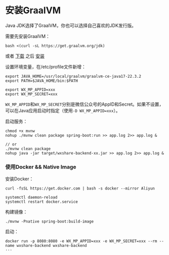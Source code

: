 # 安装GraalVM
Java JDK选择了GraalVM，你也可以选择自己喜欢的JDK发行版。

需要先安装GraalVM：
```shell
bash <(curl -sL https://get.graalvm.org/jdk)
```
或者 [下载](https://github.com/graalvm/graalvm-ce-builds/releases) 之后 [安装](https://www.graalvm.org/latest/docs/getting-started/linux/)

设置环境变量，在/etc/profile文件新增：
```shell
export JAVA_HOME=/usr/local/graalvm/graalvm-ce-java17-22.3.2
export PATH=$JAVA_HOME/bin:$PATH

export WX_MP_APPID=xxx
export WX_MP_SECRET=xxx
```
`WX_MP_APPID`和`WX_MP_SECRET`分别是微信公众号的AppID和Secret。如果不设置，可以在Java应用启动时指定（使用`-D WX_MP_APPID=xxx`）。

启动服务：
```shell
chmod +x mvnw
nohup ./mvnw clean package spring-boot:run >> app.log 2>> app.log &

// or
./mvnw clean package
nohup java -jar target/wxshare-backend-xx.jar >> app.log 2>> app.log &
```

### 使用Docker && Native Image
安装Docker：
```shell
curl -fsSL https://get.docker.com | bash -s docker --mirror Aliyun

systemctl daemon-reload
systemctl restart docker.service
```

构建镜像：
```shell
./mvnw -Pnative spring-boot:build-image
```

启动：
```shell
docker run -p 8080:8080 -e WX_MP_APPID=xxx -e WX_MP_SECRET=xxx --rm --name wxshare-backend wxshare-backend
···

